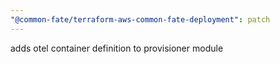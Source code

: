 ```yaml
---
"@common-fate/terraform-aws-common-fate-deployment": patch
---
```


adds otel container definition to provisioner module
